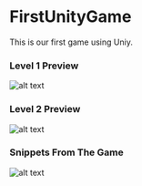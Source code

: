 # FirstUnityGame
This is our first game using Uniy.

### Level 1 Preview
![alt text](FirstUnityGameGIF1.gif "Level 1 preview")

### Level 2 Preview
![alt text](FirstUnityGameGIF2.gif "Level 2 preview")

### Snippets From The Game
![alt text](FirstUnityGameGIF3.gif "Game Snippets")

